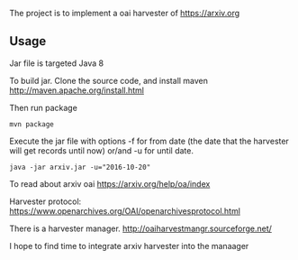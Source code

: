 The project is to implement a oai harvester of https://arxiv.org

Usage
-----
Jar file is targeted Java 8

To build jar. Clone the source code, and install maven
http://maven.apache.org/install.html

Then run package
```
mvn package
```


Execute the jar file with options -f for from date (the date that the harvester will get records until now)
or/and -u for until date.

```
java -jar arxiv.jar -u="2016-10-20"
```

To read about arxiv oai
https://arxiv.org/help/oa/index

Harvester protocol:
https://www.openarchives.org/OAI/openarchivesprotocol.html

There is a harvester manager.
http://oaiharvestmangr.sourceforge.net/

I hope to find time to integrate arxiv harvester into the manaager